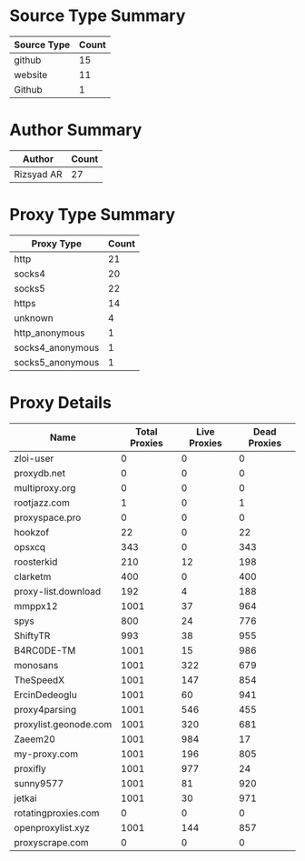# Source Type Summary

| Source Type | Count |
|-------------|-------|
| github | 15 |
| website | 11 |
| Github | 1 |


# Author Summary

| Author | Count |
|--------|-------|
| Rizsyad AR | 27 |


# Proxy Type Summary

| Proxy Type | Count |
|------------|-------|
| http | 21 |
| socks4 | 20 |
| socks5 | 22 |
| https | 14 |
| unknown | 4 |
| http_anonymous | 1 |
| socks4_anonymous | 1 |
| socks5_anonymous | 1 |


# Proxy Details

| Name | Total Proxies | Live Proxies | Dead Proxies |
|------|---------------|--------------|---------------|
| zloi-user | 0 | 0 | 0 |
| proxydb.net | 0 | 0 | 0 |
| multiproxy.org | 0 | 0 | 0 |
| rootjazz.com | 1 | 0 | 1 |
| proxyspace.pro | 0 | 0 | 0 |
| hookzof | 22 | 0 | 22 |
| opsxcq | 343 | 0 | 343 |
| roosterkid | 210 | 12 | 198 |
| clarketm | 400 | 0 | 400 |
| proxy-list.download | 192 | 4 | 188 |
| mmppx12 | 1001 | 37 | 964 |
| spys | 800 | 24 | 776 |
| ShiftyTR | 993 | 38 | 955 |
| B4RC0DE-TM | 1001 | 15 | 986 |
| monosans | 1001 | 322 | 679 |
| TheSpeedX | 1001 | 147 | 854 |
| ErcinDedeoglu | 1001 | 60 | 941 |
| proxy4parsing | 1001 | 546 | 455 |
| proxylist.geonode.com | 1001 | 320 | 681 |
| Zaeem20 | 1001 | 984 | 17 |
| my-proxy.com | 1001 | 196 | 805 |
| proxifly | 1001 | 977 | 24 |
| sunny9577 | 1001 | 81 | 920 |
| jetkai | 1001 | 30 | 971 |
| rotatingproxies.com | 0 | 0 | 0 |
| openproxylist.xyz | 1001 | 144 | 857 |
| proxyscrape.com | 0 | 0 | 0 |
